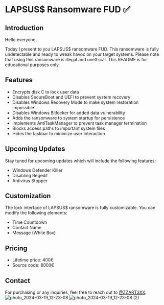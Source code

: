 # LAPSUS$ Ransomware FUD ✅

## Introduction
Hello everyone, 

Today I present to you LAPSUS$ ransomware FUD. This ransomware is fully undetectable and ready to wreak havoc on your target systems. Please note that using this ransomware is illegal and unethical. This README is for educational purposes only.

## Features
- Encrypts disk C to lock user data
- Disables SecureBoot and UEFI to prevent system recovery
- Disables Windows Recovery Mode to make system restoration impossible
- Disables Windows Bitlocker for added data vulnerability
- Adds the ransomware to system startup for persistence
- Implements AntiTaskManager to prevent task manager termination
- Blocks access paths to important system files
- Hides the taskbar to minimize user interaction

## Upcoming Updates
Stay tuned for upcoming updates which will include the following features:
- Windows Defender Killer
- Disabling Regedit
- Antivirus Stopper

## Customization
The lock interface of LAPSUS$ ransomware is fully customizable. You can modify the following elements:
- Time Countdown
- Contact Name
- Message (White Box)

## Pricing
- Lifetime price: 400€
- Source code: 8000€

## Contact
For purchasing or any inquiries, feel free to reach out to [@ZZART3XX](https://t.me/ZZART3XX).
![photo_2024-03-19_12-23-08](https://github.com/ZZART3XX/Lapsus-Ransomware/assets/133923246/3b903d37-da52-4841-b9d1-f54ec430ffb4)
![photo_2024-03-19_12-23-08 (2)](https://github.com/ZZART3XX/Lapsus-Ransomware/assets/133923246/52e66264-29ea-42ad-9e5e-e2708ac9d88a)
